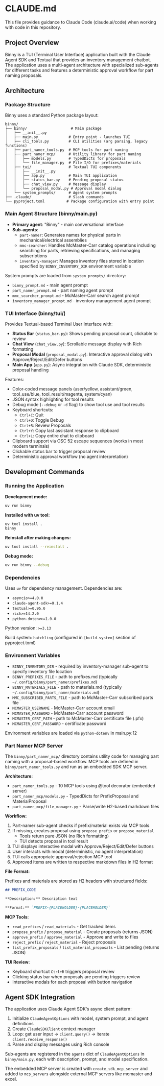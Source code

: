 # CLAUDE.md

This file provides guidance to Claude Code (claude.ai/code) when working with
code in this repository.

## Project Overview

Binny is a TUI (Terminal User Interface) application built with the Claude Agent
SDK and Textual that provides an inventory management chatbot. The application
uses a multi-agent architecture with specialized sub-agents for different tasks
and features a deterministic approval workflow for part naming proposals.

## Architecture

### Package Structure

Binny uses a standard Python package layout:

```
binny/
├── binny/                    # Main package
│   ├── __init__.py
│   ├── main.py              # Entry point - launches TUI
│   ├── cli_tools.py         # CLI utilities (arg parsing, legacy functions)
│   ├── part_namer_tools.py  # MCP tools for part naming
│   ├── part_namer_mcp/      # Utility library for part naming
│   │   ├── models.py        # TypedDicts for proposals
│   │   └── file_manager.py  # File I/O for prefixes/materials
│   ├── tui/                 # Textual TUI components
│   │   ├── __init__.py
│   │   ├── app.py           # Main TUI application
│   │   ├── status_bar.py    # Pending proposal status
│   │   ├── chat_view.py     # Message display
│   │   └── proposal_modal.py # Approval modal dialog
│   └── system_prompts/      # Agent system prompts
├── .claude/                 # Slash commands
└── pyproject.toml          # Package configuration with entry point
```

### Main Agent Structure (binny/main.py)

- **Primary agent**: "Binny" - main conversational interface
- **Sub-agents**:
  - `part-namer`: Generates names for physical parts in mechanical/electrical
    assemblies
  - `mmc-searcher`: Handles McMaster-Carr catalog operations including searching
    for parts, retrieving specifications, and managing subscriptions
  - `inventory-manager`: Manages inventory files stored in location specified
    by `BINNY_INVENTORY_DIR` environment variable

System prompts are loaded from `system_prompts/` directory:

- `binny_prompt.md` - main agent prompt
- `part_namer_prompt.md` - part naming agent prompt
- `mmc_searcher_prompt.md` - McMaster-Carr search agent prompt
- `inventory_manager_prompt.md` - inventory management agent prompt

### TUI Interface (binny/tui/)

Provides Textual-based Terminal User Interface with:

- **Status Bar** (`status_bar.py`): Shows pending proposal count, clickable to
  review
- **Chat View** (`chat_view.py`): Scrollable message display with Rich
  formatting
- **Proposal Modal** (`proposal_modal.py`): Interactive approval dialog with
  Approve/Reject/Edit/Defer buttons
- **Main App** (`app.py`): Async integration with Claude SDK, deterministic
  proposal handling

Features:

- Color-coded message panels (user/yellow, assistant/green, tool_use/blue,
  tool_result/magenta, system/cyan)
- JSON syntax highlighting for tool results
- Debug mode (`--debug` or `-d` flag) to show tool use and tool results
- Keyboard shortcuts:
  - `Ctrl+C`: Quit
  - `Ctrl+D`: Toggle Debug
  - `Ctrl+R`: Review Proposals
  - `Ctrl+Y`: Copy last assistant response to clipboard
  - `Ctrl+L`: Copy entire chat to clipboard
- Clipboard support via OSC 52 escape sequences (works in most modern terminals)
- Clickable status bar to trigger proposal review
- Deterministic approval workflow (no agent interpretation)

## Development Commands

### Running the Application

**Development mode:**
```bash
uv run binny
```

**Installed with uv tool:**
```bash
uv tool install .
binny
```

**Reinstall after making changes:**
```bash
uv tool install --reinstall .
```

**Debug mode:**
```bash
uv run binny --debug
```

### Dependencies

Uses `uv` for dependency management. Dependencies are:

- `asyncio>=4.0.0`
- `claude-agent-sdk>=0.1.4`
- `textual>=0.95.0`
- `rich>=14.2.0`
- `python-dotenv>=1.0.0`

Python version: `>=3.13`

Build system: `hatchling` (configured in `[build-system]` section of pyproject.toml)

### Environment Variables

- `BINNY_INVENTORY_DIR` - required by inventory-manager sub-agent to specify
  inventory file location
- `BINNY_PREFIXES_FILE` - path to prefixes.md (typically
  `~/.config/binny/part_namer/prefixes.md`)
- `BINNY_MATERIALS_FILE` - path to materials.md (typically
  `~/.config/binny/part_namer/materials.md`)
- `MMC_SUBSCRIBED_PARTS_FILE` - path to McMaster-Carr subscribed parts file
- `MCMASTER_USERNAME` - McMaster-Carr account email
- `MCMASTER_PASSWORD` - McMaster-Carr account password
- `MCMASTER_CERT_PATH` - path to McMaster-Carr certificate file (.pfx)
- `MCMASTER_CERT_PASSWORD` - certificate password

Environment variables are loaded via `python-dotenv` in main.py:12

### Part Namer MCP Server

The `binny/part_namer_mcp/` directory contains utility code for managing part
naming with a proposal-based workflow. MCP tools are defined in
`binny/part_namer_tools.py` and run as an embedded SDK MCP server.

**Architecture:**

- `part_namer_tools.py` - 10 MCP tools using @tool decorator (embedded server)
- `part_namer_mcp/models.py` - TypedDicts for PrefixProposal and MaterialProposal
- `part_namer_mcp/file_manager.py` - Parse/write H2-based markdown files

**Workflow:**

1. Part-namer sub-agent checks if prefix/material exists via MCP tools
2. If missing, creates proposal using `propose_prefix` or `propose_material`
   - Tools return pure JSON (no Rich formatting)
   - TUI detects proposal in tool result
3. TUI displays interactive modal with Approve/Reject/Edit/Defer buttons
4. User interacts with modal (deterministic, no agent interpretation)
5. TUI calls appropriate approval/rejection MCP tool
6. Approved items are written to respective markdown files in H2 format

**File Format:**

Prefixes and materials are stored as H2 headers with structured fields:

```markdown
## PREFIX_CODE

**Description:** Description text

**Format:** `PREFIX-{PLACEHOLDER}-{PLACEHOLDER}`
```

**MCP Tools:**

- `read_prefixes` / `read_materials` - Get tracked items
- `propose_prefix` / `propose_material` - Create proposals (returns JSON)
- `approve_prefix` / `approve_material` - Approve and write to files
- `reject_prefix` / `reject_material` - Reject proposals
- `list_prefix_proposals` / `list_material_proposals` - List pending (returns
  JSON)

**TUI Review:**

- Keyboard shortcut `Ctrl+R` triggers proposal review
- Clicking status bar when proposals are pending triggers review
- Interactive modals for each proposal with button navigation

## Agent SDK Integration

The application uses Claude Agent SDK's async client pattern:

1. Initialize `ClaudeAgentOptions` with model, system prompt, and agent
   definitions
2. Create `ClaudeSDKClient` context manager
3. Loop: get user input → `client.query()` → iterate `client.receive_response()`
4. Parse and display messages using Rich console

Sub-agents are registered in the `agents` dict of `ClaudeAgentOptions` in
`binny/main.py`, each with description, prompt, and model specification.

The embedded MCP server is created with `create_sdk_mcp_server` and added to
`mcp_servers` alongside external MCP servers like mcmaster and excel.
